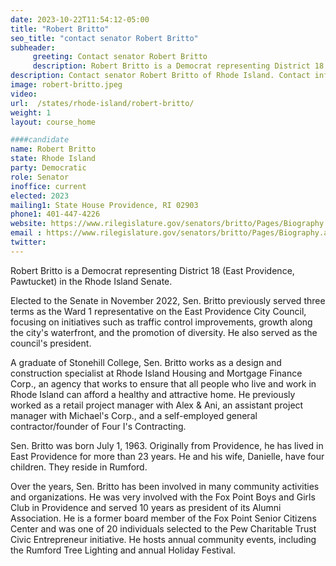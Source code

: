 ```yaml
---
date: 2023-10-22T11:54:12-05:00
title: "Robert Britto"
seo_title: "contact senator Robert Britto"
subheader:
     greeting: Contact senator Robert Britto
     description: Robert Britto is a Democrat representing District 18 (East Providence, Pawtucket) in the Rhode Island Senate.
description: Contact senator Robert Britto of Rhode Island. Contact information for Robert Britto includes email address, phone number, and mailing address.
image: robert-britto.jpeg
video:
url:  /states/rhode-island/robert-britto/
weight: 1
layout: course_home

####candidate
name: Robert Britto
state: Rhode Island
party: Democratic
role: Senator
inoffice: current
elected: 2023
mailing1: State House Providence, RI 02903
phone1: 401-447-4226
website: https://www.rilegislature.gov/senators/britto/Pages/Biography.aspx/
email : https://www.rilegislature.gov/senators/britto/Pages/Biography.aspx/
twitter:
---
```


Robert Britto is a Democrat representing District 18 (East Providence, Pawtucket) in the Rhode Island Senate.

Elected to the Senate in November 2022, Sen. Britto previously served three terms as the Ward 1 representative on the East Providence City Council, focusing on initiatives such as traffic control improvements, growth along the city's waterfront, and the promotion of diversity. He also served as the council's president.

A graduate of Stonehill College, ​Sen. Britto works as a design and construction specialist at Rhode Island Housing and Mortgage Finance Corp., an agency that works to ensure that all people who live and work in Rhode Island can afford a healthy and attractive home. He previously worked as a retail project manager with Alex & Ani, an assistant project manager with Michael's Corp., and a self-employed general contractor/founder of Four I's Contracting.

Sen. Britto was born July 1, 1963. Originally from Providence, he has lived in East Providence for more than 23 years. He and his wife, Danielle, have four children. They reside in Rumford.

Over the years, Sen. Britto has been involved in many community activities and organizations. He was very involved with the Fox Point Boys and Girls Club in Providence and served 10 years as president of its Alumni Association. He is a former board member of the Fox Point Senior Citizens Center and was one of 20 individuals selected to the Pew Charitable Trust Civic Entrepreneur initiative. He hosts annual community events, including the Rumford Tree Lighting and annual Holiday Festival.
